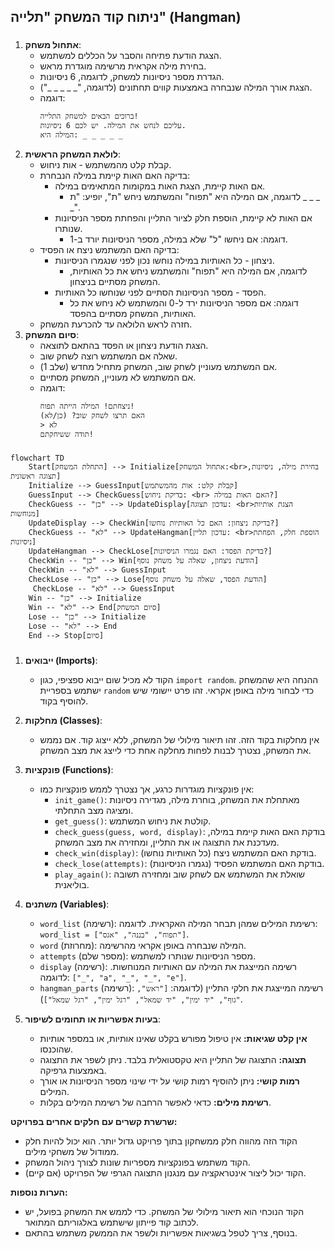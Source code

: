 ## ניתוח קוד המשחק "תלייה" (Hangman)

### <algorithm>
1.  **אתחול משחק**:
    *   הצגת הודעת פתיחה והסבר על הכללים למשתמש.
    *   בחירת מילה אקראית מרשימה מוגדרת מראש.
    *   הגדרת מספר ניסיונות למשחק, לדוגמה, 6 ניסיונות.
    *   הצגת אורך המילה שנבחרה באמצעות קווים תחתונים (לדוגמה, "\_ \_ \_ \_ \_").
    *   דוגמה:
        ```
        ברוכים הבאים למשחק התלייה!
        עליכם לנחש את המילה. יש לכם 6 ניסיונות.
        המילה היא: _ _ _ _ _
        ```
2.  **לולאת המשחק הראשית**:
    *   קבלת קלט מהמשתמש - אות ניחוש.
    *   בדיקה האם האות קיימת במילה הנבחרת:
        *   אם האות קיימת, הצגת האות במקומות המתאימים במילה.
            *   לדוגמה, אם המילה היא "תפוח" והמשתמש ניחש "ת", יופיע: "ת _ _ _ _".
        *   אם האות לא קיימת, הוספת חלק לציור התליין והפחתת מספר הניסיונות שנותרו.
            *   דוגמה: אם ניחשו "ל" שלא במילה, מספר הניסיונות יורד ב-1.
    *   בדיקה האם המשתמש ניצח או הפסיד:
        *   ניצחון - כל האותיות במילה נוחשו נכון לפני שנגמרו הניסיונות.
            *   לדוגמה, אם המילה היא "תפוח" והמשתמש ניחש את כל האותיות, המשחק מסתיים בניצחון.
        *   הפסד - מספר הניסיונות הסתיים לפני שנוחשו כל האותיות.
            *   דוגמה: אם מספר הניסיונות ירד ל-0 והמשתמש לא ניחש את כל האותיות, המשחק מסתיים בהפסד.
    *   חזרה לראש הלולאה עד להכרעת המשחק.
3.  **סיום המשחק**:
    *   הצגת הודעת ניצחון או הפסד בהתאם לתוצאה.
    *   שאלה אם המשתמש רוצה לשחק שוב.
    *   אם המשתמש מעוניין לשחק שוב, המשחק מתחיל מחדש (שלב 1).
    *   אם המשתמש לא מעוניין, המשחק מסתיים.
    *   דוגמה:
        ```
        ניצחתם! המילה הייתה תפוח!
        האם תרצו לשחק שוב? (כן/לא)
        > לא
        תודה ששיחקתם!
        ```

### <mermaid>
```mermaid
flowchart TD
    Start[התחלת המשחק] --> Initialize[אתחול המשחק:<br>בחירת מילה, ניסיונות, תצוגה ראשונית]
    Initialize --> GuessInput[קבלת קלט: אות מהמשתמש]
    GuessInput --> CheckGuess[בדיקת ניחוש: <br> האם האות במילה?]
    CheckGuess -- "כן" --> UpdateDisplay[עדכון תצוגה: <br>הצגת אותיות מנוחשות]
    UpdateDisplay --> CheckWin[בדיקת ניצחון: האם כל האותיות נוחשו?]
    CheckGuess -- "לא" --> UpdateHangman[עדכון תליין: <br>הוספת חלק, הפחתת ניסיונות]
    UpdateHangman --> CheckLose[בדיקת הפסד: האם נגמרו הניסיונות?]
    CheckWin -- "כן" --> Win[הודעת ניצחון, שאלה על משחק נוסף]
    CheckWin -- "לא" --> GuessInput
    CheckLose -- "כן" --> Lose[הודעת הפסד, שאלה על משחק נוסף]
     CheckLose -- "לא" --> GuessInput
    Win -- "כן" --> Initialize
    Win -- "לא" --> End[סיום המשחק]
    Lose -- "כן" --> Initialize
    Lose -- "לא" --> End
    End --> Stop[סיום]
```

### <explanation>

1.  **ייבואים (Imports)**:
    *   הקוד לא מכיל שום ייבוא ספציפי, כגון `import random`.  ההנחה היא שהמשחק ישתמש בספריית `random` כדי לבחור מילה באופן אקראי. זהו פרט יישומי שיש להוסיף בקוד.

2.  **מחלקות (Classes)**:
    *   אין מחלקות בקוד הזה. זהו תיאור מילולי של המשחק, ללא ייצוג קוד. אם נממש את המשחק, נצטרך לבנות לפחות מחלקה אחת כדי לייצג את מצב המשחק.

3.  **פונקציות (Functions)**:
    *   אין פונקציות מוגדרות כרגע, אך נצטרך לממש פונקציות כמו:
        *   `init_game()`: מאתחלת את המשחק, בוחרת מילה, מגדירה ניסיונות ומציגה מצב התחלתי.
        *   `get_guess()`: קולטת את ניחוש המשתמש.
        *   `check_guess(guess, word, display)`: בודקת האם האות קיימת במילה, מעדכנת את התצוגה או את התליין, ומחזירה את מצב המשחק.
        *   `check_win(display)`: בודקת האם המשתמש ניצח (כל האותיות נוחשו).
        *   `check_lose(attempts)`: בודקת האם המשתמש הפסיד (נגמרו הניסיונות).
        *   `play_again()`: שואלת את המשתמש אם לשחק שוב ומחזירה תשובה בוליאנית.

4.  **משתנים (Variables)**:
    *   `word_list` (רשימה): רשימת המילים שמהן תבחר המילה האקראית. לדוגמה: `word_list = ["תפוח", "בננה", "אגס"]`.
    *   `word` (מחרוזת): המילה שנבחרה באופן אקראי מהרשימה.
    *   `attempts` (מספר שלם): מספר הניסיונות שנותרו למשתמש.
    *   `display` (רשימה): רשימה המייצגת את המילה עם האותיות המנוחשות. לדוגמה: `["_", "a", "_", "_", "e"]`.
    *   `hangman_parts` (רשימה): רשימה המייצגת את חלקי התליין (לדוגמה: `["ראש", "גוף", "יד ימין", "יד שמאל", "רגל ימין", "רגל שמאל"]`).

5.  **בעיות אפשריות או תחומים לשיפור**:
    *   **אין קלט שגיאות:** אין טיפול מפורש בקלט שאינו אותיות, או במספר אותיות שהוכנסו.
    *   **תצוגה:** התצוגה של התליין היא טקסטואלית בלבד. ניתן לשפר את התצוגה באמצעות גרפיקה.
    *   **רמות קושי:** ניתן להוסיף רמות קושי על ידי שינוי מספר הניסיונות או אורך המילים.
    *   **רשימת מילים:** כדאי לאפשר הרחבה של רשימת המילים בקלות.

**שרשרת קשרים עם חלקים אחרים בפרויקט:**

*   הקוד הזה מהווה חלק ממשחקון בתוך פרויקט גדול יותר.  הוא יכול להיות חלק ממודול של משחקי מילים.
*   הקוד משתמש בפונקציות מספריות שונות לצורך ניהול המשחק.
*   הקוד יכול ליצור אינטראקציה עם מנגנון התצוגה הגרפי של הפרויקט (אם קיים).

**הערות נוספות:**

*   הקוד הנוכחי הוא תיאור מילולי של המשחק. כדי לממש את המשחק בפועל, יש לכתוב קוד פייתון שישתמש באלגוריתם המתואר.
*   בנוסף, צריך לטפל בשגיאות אפשריות ולשפר את הממשק משתמש בהתאם.